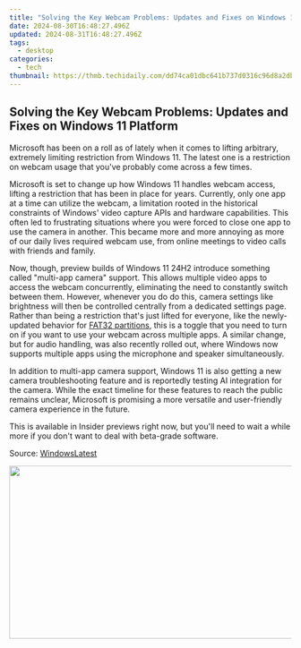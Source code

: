 ```yaml
---
title: "Solving the Key Webcam Problems: Updates and Fixes on Windows 11 Platform"
date: 2024-08-30T16:48:27.496Z
updated: 2024-08-31T16:48:27.496Z
tags:
  - desktop
categories:
  - tech
thumbnail: https://thmb.techidaily.com/dd74ca01dbc641b737d0316c96d8a2db1900c3240cb26343210c013c6153bd21.jpg
---
```


## Solving the Key Webcam Problems: Updates and Fixes on Windows 11 Platform

Microsoft has been on a roll as of lately when it comes to lifting arbitrary, extremely limiting restriction from Windows 11\. The latest one is a restriction on webcam usage that you've probably come across a few times.

 Microsoft is set to change up how Windows 11 handles webcam access, lifting a restriction that has been in place for years. Currently, only one app at a time can utilize the webcam, a limitation rooted in the historical constraints of Windows' video capture APIs and hardware capabilities. This often led to frustrating situations where you were forced to close one app to use the camera in another. This became more and more annoying as more of our daily lives required webcam use, from online meetings to video calls with friends and family.

 Now, though, preview builds of Windows 11 24H2 introduce something called "multi-app camera" support. This allows multiple video apps to access the webcam concurrently, eliminating the need to constantly switch between them. However, whenever you do do this, camera settings like brightness will then be controlled centrally from a dedicated settings page. Rather than being a restriction that's just lifted for everyone, like the newly-updated behavior for [FAT32 partitions](https://easy-unlock-android.techidaily.com/in-2024-unlock-your-poco-c51-phone-with-ease-the-3-best-lock-screen-removal-tools-by-drfone-android/), this is a toggle that you need to turn on if you want to use your webcam across multiple apps. A similar change, but for audio handling, was also recently rolled out, where Windows now supports multiple apps using the microphone and speaker simultaneously.

 In addition to multi-app camera support, Windows 11 is also getting a new camera troubleshooting feature and is reportedly testing AI integration for the camera. While the exact timeline for these features to reach the public remains unclear, Microsoft is promising a more versatile and user-friendly camera experience in the future.

 This is available in Insider previews right now, but you'll need to wait a while more if you don't want to deal with beta-grade software.

 Source: [WindowsLatest](https://www.windowslatest.com/2024/08/21/windows-11-24h2-will-finally-allow-multiple-apps-to-use-your-camera-at-the-same-time/)

<ins class="adsbygoogle"
     style="display:block"
     data-ad-format="autorelaxed"
     data-ad-client="ca-pub-7571918770474297"
     data-ad-slot="1223367746"></ins>



<ins class="adsbygoogle"
     style="display:block"
     data-ad-client="ca-pub-7571918770474297"
     data-ad-slot="8358498916"
     data-ad-format="auto"
     data-full-width-responsive="true"></ins>



<!-- affiliate ads begin -->
<a href="https://martinic.evyy.net/c/5597632/1422856/4482" target="_top" id="1422856"><img src="//a.impactradius-go.com/display-ad/4482-1422856" border="0" alt="" width="580" height="309"/></a>
<!-- affiliate ads end -->
